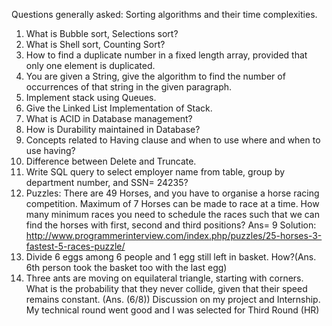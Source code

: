 Questions generally asked: Sorting algorithms and their time complexities.
1) What is Bubble sort, Selections sort?
2) What is Shell sort, Counting Sort?
3) How to find a duplicate number in a fixed length array, provided that only one element is duplicated.
4) You are given a String, give the algorithm to find the number of occurrences of that string in the given paragraph.
5) Implement stack using Queues.
6) Give the Linked List Implementation of Stack.
7) What is ACID in Database management?
8) How is Durability maintained in Database?
9) Concepts related to Having clause and when to use where and when to use having?
10) Difference between Delete and Truncate.
11) Write SQL query to select employer name from table, group by department number, and SSN= 24235?
12) Puzzles: There are 49 Horses, and you have to organise a horse racing competition. Maximum of 7 Horses can be made to race at a time. How many minimum races you need to schedule the races such that we can find the horses with first, second and third positions? Ans= 9
    Solution:
    http://www.programmerinterview.com/index.php/puzzles/25-horses-3-fastest-5-races-puzzle/
13) Divide 6 eggs among 6 people and 1 egg still left in basket. How?(Ans. 6th person took the basket too with the last egg)
14) Three ants are moving on equilateral triangle, starting with corners. What is the probability that they never collide, given that their speed remains constant. (Ans. (6/8))
    Discussion on my project and Internship.
    My technical round went good and I was selected for Third Round (HR)